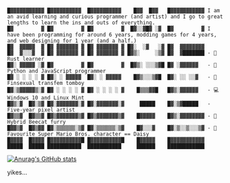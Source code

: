 ```
█▓▓▓▓▓▓▓▓▓▓▓ █▓▓▓▓▓▓▓▓▓▓  █▓▓▓▓▓▓▓▓▓▓    █▓▓  █▓▓   █▓▓▓▓▓▓▓▓▓▓▓ I am an avid learning and curious programmer (and artist) and I go to great lengths to learn the ins and outs of everything.
█▓         ▓ █▓         ▓ █▓         ▓  █▓░░▓█▓ ░▓  █▓         ▓ I have been programming for around 6 years, modding games for 4 years, and web designing for 1 year (and a half.)
█▓  ▓▓▓▓▓  ▓ █▓ ▓▓▓▓▓▓▓ ▓ █▓ ▓▓▓▓▓▓▓ ▓ █▓░  ░▓   ░▓ █▓  ▓▓▓▓▓▓▓▓
█▓  ▓░░░▓  ▓ █▓ ▓▓▓▓▓▓▓ ▓ █▓ ▓▓▓▓▓▓▓ ▓ █▓▒░     ░▒▓ █▓  ▓███████ - 🔧 Rust learner
█▓░ ▓▓▓▓▓ ░▓ █▓         ▓ █▓         ▓  █▓▒░ ░░░▒▓█ █▓ ░▓▓▓▓▓▓   - 📜 Python and JavaScript programmer
█▓ ░ ░ ░ ░ ▓ █▓░ ░ ▓▓▓▓▓  █▓░ ░ ▓▓▓▓▓    █▓▒░░░▒▓█  █▓░ ░░ ░░▓   - 🌈 Finsexual transfem tomboy
█▓░▒▓▓▓▓▓▒░▓ █▓ ░ ░ ░ ░ ▓ █▓ ░ ░ ░ ░ ▓    █▒▒▒▓▓█   █▓▒░▓▓▓▓▓▓   - 💻 Windows 10 and Linux Mint
█▓▒░▓  █▓░▒▓ █▓░▓▓▓▓▓▓▓░▓ █▓░▓▓▓▓▓▓▓░▓     █████    █▓░▒▓█████   - Five-year pixel artist
█▓▒▒▓  █▓▒▒▓ █▓▒▓▓▓▓▓▓▓▒▓ █▓▒▓▓▓▓▓▓▓▒▓    █▓▓▓▓▓    █▓▒░▓▓▓▓▓▓▓▓ - 🐝 Hybrid Beecat furry
█▓▓▒▓  █▓▒▓▓ █▓░▒▒▒▒▒▒░▒▓ █▓░▒▒▒▒▒▒░▒▓    █▓░░░▓    █▓░▒░░▒░░░▒▓ - 🌼 Favourite Super Mario Bros. character == Daisy
█▓▓▓▓  █▓▓▓▓ █▓▓▓▓▓▓▓▓▓▓█ █▓▓▓▓▓▓▓▓▓▓█    █▓▓▓▓▓    █▓▓▓▓▓▓▓▓▓▓▓
█████  █████ ███████████  ███████████     ██████    ████████████
```
[![Anurag's GitHub stats](https://github-readme-stats.vercel.app/api?username=KitsunAbigail)](https://github.com/anuraghazra/github-readme-stats)

yikes...

<!---
KitsunAbigail/KitsunAbigail is a ✨ special ✨ repository because its `README.md` (this file) appears on your GitHub profile.
You can click the Preview link to take a look at your changes.
--->
